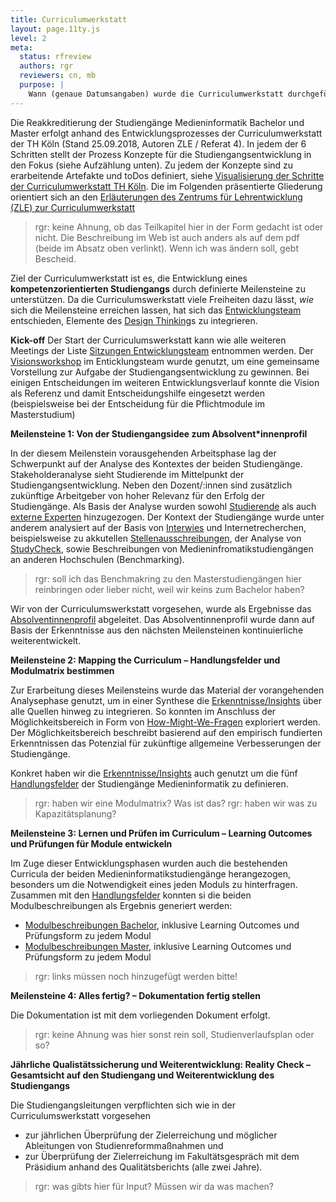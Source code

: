 ```yaml
---
title: Curriculumwerkstatt
layout: page.11ty.js
level: 2
meta:
  status: rfreview
  authors: rgr
  reviewers: cn, mb
  purpose: | 
    Wann (genaue Datumsangaben) wurde die Curriculumwerkstatt durchgeführt? Hinweis: Diese Angaben werden für die Eintragung der Akkreditierung in der Datenbank des Akkreditierungsrates verwendet. 
---
```



<!-- Input Susanne: Damit ist eine zusammenfassende Beschreibung dazu gemeint, wer wann (und ggf. wie) zu welchen Schritten / Meilensteinen gearbeitet hat. (Gibt es dazu einen guten Begriff in Projektsprache?)  Also den Ablauf und die beteiligten Akteure:
Wer war das Entwicklungsteam, wie habt ihr euch Feedback der anderen geholt. Das kann sogar eine Tabelle mit Terminen, Meilenstein und ggf. Fotos sein.
Reicht das als Info? Ansonsten können wir auch gerne dazu sprechen? (ich habe auch nochmal den Ablauf angehängt) -->

Die Reakkreditierung der Studiengänge Medieninformatik Bachelor und Master erfolgt anhand des Entwicklungsprozesses der Curriculumwerkstatt der TH Köln (Stand 25.09.2018, Autoren ZLE / Referat 4). In jedem der 6 Schritten stellt der Prozess Konzepte für die Studiengangsentwicklung in den Fokus (siehe Aufzählung unten). Zu jedem der Konzepte sind zu erarbeitende Artefakte und toDos definiert, siehe [Visualisierung der Schritte der Curriculumwerkstatt TH Köln](https://www.th-koeln.de/mam/downloads/deutsch/hochschule/profil/lehre/curriculumswerkstatt.pdf). Die im Folgenden präsentierte Gliederung orientiert sich an den [Erläuterungen des Zentrums für Lehrentwicklung (ZLE) zur Curriculumwerkstatt](https://www.th-koeln.de/hochschule/studiengangs--und-curriculumsentwicklung_49326.php)

>rgr: keine Ahnung, ob das Teilkapitel hier in der Form gedacht ist oder nicht. Die Beschreibung im Web ist auch anders als auf dem pdf (beide im Absatz oben verlinkt). Wenn ich was ändern soll, gebt Bescheid.

Ziel der Curriculumwerkstatt ist es, die Entwicklung eines **kompetenzorientierten Studiengangs** durch definierte Meilensteine zu unterstützen.
Da die Curriculumswerkstatt viele Freiheiten dazu lässt, *wie* sich die Meilensteine erreichen lassen, hat sich das [Entwicklungsteam](../kurzbericht/#praeludium) entschieden, Elemente des [Design Thinking](https://designthinking.ideo.com/)s zu integrieren. 


**Kick-off** 
Der Start der Curriculumswerkstatt kann wie alle weiteren Meetings der Liste [Sitzungen Entwicklungsteam](..//kurzbericht/#sitzungen-entwicklungsteam) entnommen werden. Der [Visionsworkshop](../visions-workshop) im Enticklungsteam wurde genutzt, um eine gemeinsame Vorstellung zur Aufgabe der Studiengangsentwicklung zu gewinnen. Bei einigen Entscheidungen im weiteren Entwicklungsverlauf konnte die Vision als Referenz und damit Entscheidungshilfe eingesetzt werden (beispielsweise bei der Entscheidung für die Pflichtmodule im Masterstudium)

**Meilensteine 1:  Von der Studiengangsidee zum Absolvent*innenprofil** 

In der diesem Meilenstein vorausgehenden Arbeitsphase lag der Schwerpunkt auf der Analyse des Kontextes der beiden Studiengänge. Stakeholderanalyse sieht Studierende im Mittelpunkt der Studiengangsentwicklung. Neben den Dozent/:innen sind zusätzlich zukünftige Arbeitgeber von hoher Relevanz für den Erfolg der Studiengänge. Als Basis der Analyse wurden sowohl [Studierende](../kurzbericht/#studentische-beteiligung) als auch [externe Experten](/kurzbericht/#externe-expertise) hinzugezogen. Der Kontext der Studiengänge wurde unter anderem analysiert auf der Basis von [Interwies](../interviews/) und Internetrecherchen, beispielsweise zu akkutellen [Stellenausschreibungen](../stellenausschreibungen/), der Analyse von [StudyCheck](https://www.studycheck.de/), sowie Beschreibungen von Medieninfromatikstudiengängen an anderen Hochschulen (Benchmarking).
> rgr: soll ich das Benchmakring zu den Masterstudiengängen hier reinbringen oder lieber nicht, weil wir keins zum Bachelor haben?

Wir von der Curriculumswerkstatt vorgesehen, wurde als Ergebnisse das [Absolventinnenprofil](../kurzbericht/130-absolventinnenprofil-allgemein/) abgeleitet. Das Absolventinnenprofil wurde dann auf Basis der Erkenntnisse aus den nächsten Meilensteinen kontinuierliche weiterentwickelt.

**Meilensteine 2: Mapping the Curriculum – Handlungsfelder und Modulmatrix bestimmen** 

Zur Erarbeitung dieses Meilensteins wurde das Material der vorangehenden Analysephase genutzt, um in einer Synthese die [Erkenntnisse/Insights](../insights/) über alle Quellen hinweg zu integrieren. So konnten im Anschluss der Möglichkeitsbereich in Form von [How-Might-We-Fragen](../how-might-we/) exploriert werden. Der Möglichkeitsbereich beschreibt basierend auf den empirisch fundierten Erkenntnissen das Potenzial für zukünftige allgemeine Verbesserungen der Studiengänge. 

Konkret haben wir die [Erkenntnisse/Insights](../insights/) auch genutzt um die fünf [Handlungsfelder](../handlungsfelder/) der Studiengänge Medieninformatik zu definieren. 

> rgr: haben wir eine Modulmatrix? Was ist das?
> rgr: haben wir was zu Kapazitätsplanung?

**Meilensteine 3: Lernen und Prüfen im Curriculum – Learning Outcomes und Prüfungen für Module entwickeln** 

Im Zuge dieser Entwicklungsphasen wurden auch die bestehenden Curricula der beiden Medieninformatikstudiengänge herangezogen, besonders um die Notwendigkeit eines jeden Moduls zu hinterfragen. Zusammen mit den [Handlungsfelder](../handlungsfelder/) konnten si die beiden Modulbeschreibungen als Ergebnis generiert werden: 
- [Modulbeschreibungen Bachelor](../), inklusive Learning Outcomes und Prüfungsform zu jedem Modul
- [Modulbeschreibungen Master](../), inklusive Learning Outcomes und Prüfungsform zu jedem Modul
> rgr: links müssen noch hinzugefügt werden bitte!

**Meilensteine 4: Alles fertig? – Dokumentation fertig stellen**

Die Dokumentation ist mit dem vorliegenden Dokument erfolgt. 

> rgr: keine Ahnung was hier sonst rein soll, Studienverlaufsplan oder so?

**Jährliche Qualistätssicherung und Weiterentwicklung: Reality Check – Gesamtsicht auf den Studiengang und Weiterentwicklung des Studiengangs** 

Die Studiengangsleitungen verpflichten sich wie in der Curriculumswerkstatt vorgesehen 
- zur jährlichen Überprüfung der Zielerreichung und möglicher Ableitungen von Studienreformmaßnahmen und
- zur Überprüfung der Zielerreichung im Fakultätsgespräch mit dem Präsidium  anhand des Qualitätsberichts (alle zwei Jahre).

> rgr: was gibts hier für Input? Müssen wir da was machen?
